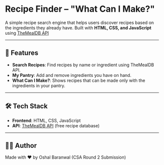 # Recipe Finder – "What Can I Make?"

A simple recipe search engine that helps users discover recipes based on the ingredients they already have. Built with **HTML, CSS, and JavaScript** using [TheMealDB API](https://www.themealdb.com/)

---
## 🚀 Features
 - **Search Recipes**: Find recipes by name or ingredient using TheMealDB API.
 - **My Pantry**: Add and remove ingredients you have on hand.
 - **What Can I Make?**: Shows recipes that can be made only with the ingredients in your pantry.

---
## 🛠️ Tech Stack
 - **Frontend**: HTML, CSS, JavaScript
 - **API**: [TheMealDB API](https://www.themealdb.com/) (free recipe database)

---
## 👨‍💻 Author
Made with ♥️ by Oshal Baranwal (CSA Round 2 Submission)
